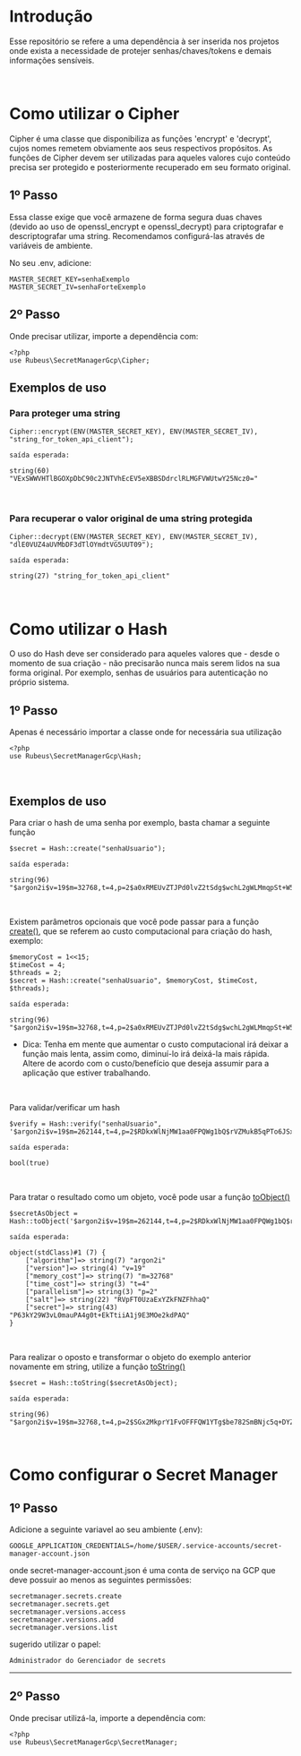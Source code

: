 # Introdução #

<p>
    Esse repositório se refere a uma dependência à ser inserida nos projetos onde exista a necessidade de protejer senhas/chaves/tokens e demais informações sensíveis.
</p>

<br>

# Como utilizar o Cipher

<p>Cipher é uma classe que disponibiliza as funções 'encrypt' e 'decrypt', cujos nomes remetem obviamente aos seus respectivos propósitos. As funções de Cipher devem ser utilizadas para aqueles valores cujo conteúdo precisa ser protegido e posteriormente recuperado em seu formato original.</p>

## 1º Passo

Essa classe exige que você armazene de forma segura duas chaves (devido ao uso de openssl_encrypt e openssl_decrypt) para criptografar e descriptografar uma string. Recomendamos configurá-las através de variáveis de ambiente.

No seu .env, adicione:

    MASTER_SECRET_KEY=senhaExemplo
    MASTER_SECRET_IV=senhaForteExemplo

## 2º Passo

Onde precisar utilizar, importe a dependência com:

    <?php
    use Rubeus\SecretManagerGcp\Cipher;


## Exemplos de uso

### Para proteger uma string
    
    Cipher::encrypt(ENV(MASTER_SECRET_KEY), ENV(MASTER_SECRET_IV), "string_for_token_api_client");
    
`saída esperada:`

    string(60) "VExSWWVHTlBGOXpDbC90c2JNTVhEcEV5eXBBSDdrclRLMGFVWUtwY25Ncz0="

<br>

### Para recuperar o valor original de uma string protegida

    Cipher::decrypt(ENV(MASTER_SECRET_KEY), ENV(MASTER_SECRET_IV), "dlE0VUZ4aUVMbDF3dTlOYmdtVG5UUT09");

`saída esperada:`

    string(27) "string_for_token_api_client"

<br>

# Como utilizar o Hash

<p>O uso do Hash deve ser considerado para aqueles valores que - desde o momento de sua criação - não precisarão nunca mais serem lidos na sua forma original. Por exemplo, senhas de usuários para autenticação no próprio sistema.</p>

## 1º Passo

<p>Apenas é necessário importar a classe onde for necessária sua utilização</p>
    
    <?php
    use Rubeus\SecretManagerGcp\Hash;

<br>

## Exemplos de uso

Para criar o hash de uma senha por exemplo, basta chamar a seguinte função

    $secret = Hash::create("senhaUsuario");

`saída esperada:`

    string(96) "$argon2i$v=19$m=32768,t=4,p=2$a0xRMEUvZTJPd0lvZ2tSdg$wchL2gWLMmqpSt+W5nLCE8xJ6CLaZ1XrTdMBe/RBJZ0"

<br>

Existem parâmetros opcionais que você pode passar para a função <u>create()</u>, que se referem ao custo computacional para criação do hash, exemplo:

    $memoryCost = 1<<15;
    $timeCost = 4;
    $threads = 2;
    $secret = Hash::create("senhaUsuario", $memoryCost, $timeCost, $threads);

`saída esperada:`

    string(96) "$argon2i$v=19$m=32768,t=4,p=2$a0xRMEUvZTJPd0lvZ2tSdg$wchL2gWLMmqpSt+W5nLCE8xJ6CLaZ1XrTdMBe/RBJZ0"

*  Dica: Tenha em mente que aumentar o custo computacional irá deixar a função mais lenta, assim como, diminuí-lo irá deixá-la mais rápida. Altere de acordo com o custo/benefício que deseja assumir para a aplicação que estiver trabalhando.

<br>

Para validar/verificar um hash

    $verify = Hash::verify("senhaUsuario", '$argon2i$v=19$m=262144,t=4,p=2$RDkxWlNjMW1aa0FPQWg1bQ$rVZMukB5qPTo6JSxpnxp/Bd18sdG//1IEuGFktmRkrs');

`saída esperada:`

    bool(true)

<br>

Para tratar o resultado como um objeto, você pode usar a função <u>toObject()</u>

    $secretAsObject = Hash::toObject('$argon2i$v=19$m=262144,t=4,p=2$RDkxWlNjMW1aa0FPQWg1bQ$rVZMukB5qPTo6JSxpnxp/Bd18sdG//1IEuGFktmRkrs');

`saída esperada:`
    
    object(stdClass)#1 (7) {
        ["algorithm"]=> string(7) "argon2i"
        ["version"]=> string(4) "v=19"
        ["memory_cost"]=> string(7) "m=32768"
        ["time_cost"]=> string(3) "t=4"
        ["parallelism"]=> string(3) "p=2"
        ["salt"]=> string(22) "RVpFT0UzaExYZkFNZFhhaQ"
        ["secret"]=> string(43) "P63kY29W3vL0mauPA4g0t+EkTtiiA1j9E3MOe2kdPAQ"
    }

<br>

Para realizar o oposto e transformar o objeto do exemplo anterior novamente em string, utilize a função <u>toString()</u>

    $secret = Hash::toString($secretAsObject);

`saída esperada:`

    string(96) "$argon2i$v=19$m=32768,t=4,p=2$SGx2MkprY1FvOFFFQW1YTg$be782SmBNjc5q+DYZHfyTRidu/Pq/vGuxjlCtRTzy3w"`

<br>

# Como configurar o Secret Manager

## 1º Passo 
Adicione a seguinte variavel ao seu ambiente (.env): 
    
    GOOGLE_APPLICATION_CREDENTIALS=/home/$USER/.service-accounts/secret-manager-account.json

onde secret-manager-account.json é uma conta de serviço na GCP que deve possuir ao menos as seguintes permissões:
    
`secretmanager.secrets.create`<br>
`secretmanager.secrets.get`<br>
`secretmanager.versions.access`<br>
`secretmanager.versions.add`<br>
`secretmanager.versions.list`<br>

sugerido utilizar o papel: 

`Administrador do Gerenciador de secrets`

<hr>

## 2º Passo

Onde precisar utilizá-la, importe a dependência com:

    <?php
    use Rubeus\SecretManagerGcp\SecretManager;


<br>